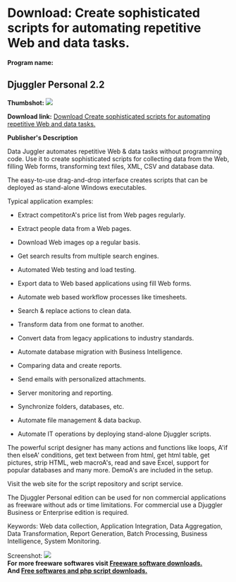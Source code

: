 # Download: Create sophisticated scripts for automating repetitive Web and data tasks.

**Program name:**

## Djuggler Personal 2.2

  
**Thumbshot:** ![](http://www.freewarefiles.com/screenshot/djuggler102_md.gif)   
  
**Download link:** [Download Create sophisticated scripts for automating repetitive Web and data tasks.](http://freesoftwares.boysofts.com/Djuggler-Personal_program_40210.html)  
  


**Publisher's Description**  
  


Data Juggler automates repetitive Web & data tasks without programming code. Use it to create sophisticated scripts for collecting data from the Web, filling Web forms, transforming text files, XML, CSV and database data. 

The easy-to-use drag-and-drop interface creates scripts that can be deployed as stand-alone Windows executables.

Typical application examples: 

  * Extract competitorA's price list from Web pages regularly.  

  * Extract people data from a Web pages.  

  * Download Web images op a regular basis.  

  * Get search results from multiple search engines.  

  * Automated Web testing and load testing.   

  * Export data to Web based applications using fill Web forms.  

  * Automate web based workflow processes like timesheets.  

  * Search & replace actions to clean data.   

  * Transform data from one format to another.  

  * Convert data from legacy applications to industry standards.  

  * Automate database migration with Business Intelligence.   

  * Comparing data and create reports.  

  * Send emails with personalized attachments.  

  * Server monitoring and reporting.  

  * Synchronize folders, databases, etc.  

  * Automate file management & data backup.  

  * Automate IT operations by deploying stand-alone Djuggler scripts.  


The powerful script designer has many actions and functions like loops, A'if then elseA' conditions, get text between from html, get html table, get pictures, strip HTML, web macroA's, read and save Excel, support for popular databases and many more. DemoA's are included in the setup.

Visit the web site for the script repository and script service.

The Djuggler Personal edition can be used for non commercial applications as freeware without ads or time limitations. For commercial use a Djuggler Business or Enterprise edition is required.

Keywords: Web data collection, Application Integration, Data Aggregation, Data Transformation, Report Generation, Batch Processing, Business Intelligence, System Monitoring. 

  
  
Screenshot: ![](http://www.freewarefiles.com/screenshot/djuggler102.gif)   
**For more freeware softwares visit [Freeware software downloads.](http://freesoftwares.boysofts.com/)**   
**And [Free softwares and php script downloads.](http://www.boysofts.com/)**
